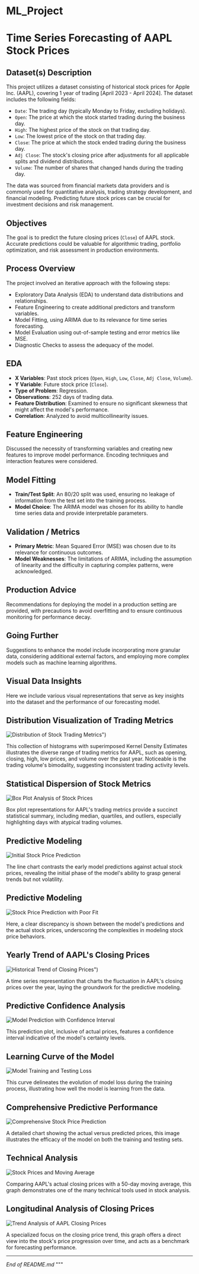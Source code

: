 # ML_Project

# Time Series Forecasting of AAPL Stock Prices

## Dataset(s) Description
This project utilizes a dataset consisting of historical stock prices for Apple Inc. (AAPL), covering 1 year of trading [April 2023 - April 2024]. The dataset includes the following fields:

- `Date`: The trading day (typically Monday to Friday, excluding holidays).
- `Open`: The price at which the stock started trading during the business day.
- `High`: The highest price of the stock on that trading day.
- `Low`: The lowest price of the stock on that trading day.
- `Close`: The price at which the stock ended trading during the business day.
- `Adj Close`: The stock's closing price after adjustments for all applicable splits and dividend distributions.
- `Volume`: The number of shares that changed hands during the trading day.

The data was sourced from financial markets data providers and is commonly used for quantitative analysis, trading strategy development, and financial modeling. Predicting future stock prices can be crucial for investment decisions and risk management.

## Objectives
The goal is to predict the future closing prices (`Close`) of AAPL stock. Accurate predictions could be valuable for algorithmic trading, portfolio optimization, and risk assessment in production environments.

## Process Overview
The project involved an iterative approach with the following steps:
- Exploratory Data Analysis (EDA) to understand data distributions and relationships.
- Feature Engineering to create additional predictors and transform variables.
- Model Fitting, using ARIMA due to its relevance for time series forecasting.
- Model Evaluation using out-of-sample testing and error metrics like MSE.
- Diagnostic Checks to assess the adequacy of the model.

## EDA
- **X Variables**: Past stock prices (`Open`, `High`, `Low`, `Close`, `Adj Close`, `Volume`).
- **Y Variable**: Future stock price (`Close`).
- **Type of Problem**: Regression.
- **Observations**: 252 days of trading data.
- **Feature Distribution**: Examined to ensure no significant skewness that might affect the model's performance.
- **Correlation**: Analyzed to avoid multicollinearity issues.

## Feature Engineering
Discussed the necessity of transforming variables and creating new features to improve model performance. Encoding techniques and interaction features were considered.

## Model Fitting
- **Train/Test Split**: An 80/20 split was used, ensuring no leakage of information from the test set into the training process.
- **Model Choice**: The ARIMA model was chosen for its ability to handle time series data and provide interpretable parameters.

## Validation / Metrics
- **Primary Metric**: Mean Squared Error (MSE) was chosen due to its relevance for continuous outcomes.
- **Model Weaknesses**: The limitations of ARIMA, including the assumption of linearity and the difficulty in capturing complex patterns, were acknowledged.

## Production Advice
Recommendations for deploying the model in a production setting are provided, with precautions to avoid overfitting and to ensure continuous monitoring for performance decay.

## Going Further
Suggestions to enhance the model include incorporating more granular data, considering additional external factors, and employing more complex models such as machine learning algorithms.

## Visual Data Insights

Here we include various visual representations that serve as key insights into the dataset and the performance of our forecasting model.

## Distribution Visualization of Trading Metrics
 ![Distribution of Stock Trading Metrics](https://github.com/aadhyaa12/ML_Project/blob/main/WhatsApp%20Image%202024-04-26%20at%209.35.54%20PM-2.jpeg?raw=true)")

This collection of histograms with superimposed Kernel Density Estimates illustrates the diverse range of trading metrics for AAPL, such as opening, closing, high, low prices, and volume over the past year. Noticeable is the trading volume's bimodality, suggesting inconsistent trading activity levels.

## Statistical Dispersion of Stock Metrics
![Box Plot Analysis of Stock Prices](https://github.com/aadhyaa12/ML_Project/blob/main/WhatsApp%20Image%202024-04-26%20at%209.35.54%20PM-3.jpeg?raw=true")

Box plot representations for AAPL's trading metrics provide a succinct statistical summary, including median, quartiles, and outliers, especially highlighting days with atypical trading volumes.

## Predictive Modeling
 ![Initial Stock Price Prediction](https://github.com/aadhyaa12/ML_Project/blob/main/WhatsApp%20Image%202024-04-26%20at%209.35.54%20PM-4.jpeg?raw=true")

The line chart contrasts the early model predictions against actual stock prices, revealing the initial phase of the model's ability to grasp general trends but not volatility.

## Predictive Modeling
 ![Stock Price Prediction with Poor Fit](https://github.com/aadhyaa12/ML_Project/blob/main/WhatsApp%20Image%202024-04-26%20at%209.35.54%20PM-5.jpeg?raw=true")
 
Here, a clear discrepancy is shown between the model's predictions and the actual stock prices, underscoring the complexities in modeling stock price behaviors.

## Yearly Trend of AAPL's Closing Prices
 ![Historical Trend of Closing Prices](https://github.com/aadhyaa12/ML_Project/blob/main/WhatsApp%20Image%202024-04-26%20at%209.35.54%20PM-6.jpeg?raw=true)")
 
A time series representation that charts the fluctuation in AAPL's closing prices over the year, laying the groundwork for the predictive modeling.

## Predictive Confidence Analysis
 ![Model Prediction with Confidence Interval](https://github.com/aadhyaa12/ML_Project/blob/main/WhatsApp%20Image%202024-04-26%20at%209.35.54%20PM-7.jpeg?raw=true")

This prediction plot, inclusive of actual prices, features a confidence interval indicative of the model's certainty levels.

## Learning Curve of the Model
![Model Training and Testing Loss](https://github.com/aadhyaa12/ML_Project/blob/main/WhatsApp%20Image%202024-04-26%20at%209.35.54%20PM-8.jpeg?raw=true")

This curve delineates the evolution of model loss during the training process, illustrating how well the model is learning from the data.

## Comprehensive Predictive Performance
![Comprehensive Stock Price Prediction](https://github.com/aadhyaa12/ML_Project/blob/main/WhatsApp%20Image%202024-04-26%20at%209.35.54%20PM-9.jpeg?raw=true")

A detailed chart showing the actual versus predicted prices, this image illustrates the efficacy of the model on both the training and testing sets.

## Technical Analysis
 ![Stock Prices and Moving Average](https://github.com/aadhyaa12/ML_Project/blob/main/WhatsApp%20Image%202024-04-26%20at%209.35.54%20PM.jpeg?raw=true")

Comparing AAPL's actual closing prices with a 50-day moving average, this graph demonstrates one of the many technical tools used in stock analysis.

## Longitudinal Analysis of Closing Prices
![Trend Analysis of AAPL Closing Prices](https://github.com/aadhyaa12/ML_Project/blob/main/WhatsApp%20Image%202024-04-26%20at%209.35.53%20PM.jpeg?raw=true")

A specialized focus on the closing price trend, this graph offers a direct view into the stock's price progression over time, and acts as a benchmark for forecasting performance.

---
*End of README.md*
"""
